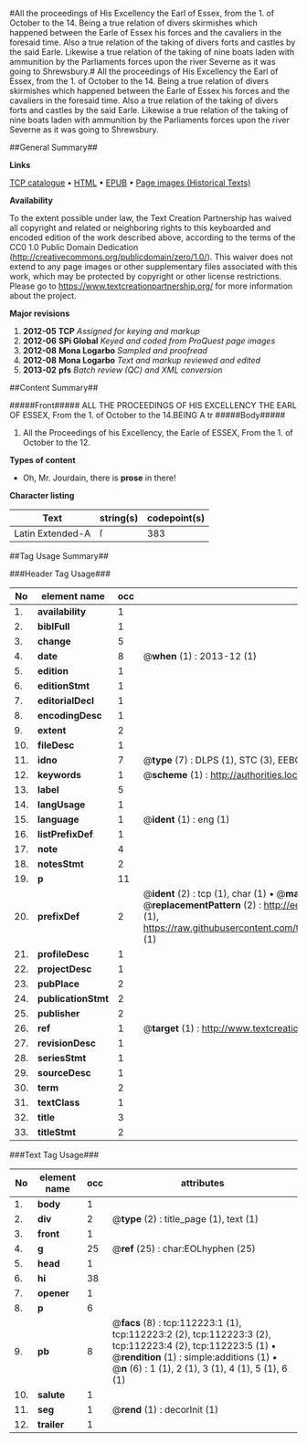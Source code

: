 #All the proceedings of His Excellency the Earl of Essex, from the 1. of October to the 14. Being a true relation of divers skirmishes which happened between the Earle of Essex his forces and the cavaliers in the foresaid time. Also a true relation of the taking of divers forts and castles by the said Earle. Likewise a true relation of the taking of nine boats laden with ammunition by the Parliaments forces upon the river Severne as it was going to Shrewsbury.#
All the proceedings of His Excellency the Earl of Essex, from the 1. of October to the 14. Being a true relation of divers skirmishes which happened between the Earle of Essex his forces and the cavaliers in the foresaid time. Also a true relation of the taking of divers forts and castles by the said Earle. Likewise a true relation of the taking of nine boats laden with ammunition by the Parliaments forces upon the river Severne as it was going to Shrewsbury.

##General Summary##

**Links**

[TCP catalogue](http://www.ota.ox.ac.uk/tcp/)  • 
[HTML](http://tei.it.ox.ac.uk/tcp/Texts-HTML/free/A76/A76049.html)  • 
[EPUB](http://tei.it.ox.ac.uk/tcp/Texts-EPUB/free/A76/A76049.epub) • 
[Page images (Historical Texts)](https://historicaltexts.jisc.ac.uk/eebo-99860116e)

**Availability**

To the extent possible under law, the Text Creation Partnership has waived all copyright and related or neighboring rights to this keyboarded and encoded edition of the work described above, according to the terms of the CC0 1.0 Public Domain Dedication (http://creativecommons.org/publicdomain/zero/1.0/). This waiver does not extend to any page images or other supplementary files associated with this work, which may be protected by copyright or other license restrictions. Please go to https://www.textcreationpartnership.org/ for more information about the project.

**Major revisions**

1. __2012-05__ __TCP__ *Assigned for keying and markup*
1. __2012-06__ __SPi Global__ *Keyed and coded from ProQuest page images*
1. __2012-08__ __Mona Logarbo__ *Sampled and proofread*
1. __2012-08__ __Mona Logarbo__ *Text and markup reviewed and edited*
1. __2013-02__ __pfs__ *Batch review (QC) and XML conversion*

##Content Summary##

#####Front#####
ALL THE PROCEEDINGS OF HIS EXCELLENCY THE EARL OF ESSEX, From the 1. of October to the 14.BEING A tr
#####Body#####

1. All the Proceedings of his Excellency, the Earle of ESSEX, From the 1. of October to the 12.

**Types of content**

  * Oh, Mr. Jourdain, there is **prose** in there!

**Character listing**


|Text|string(s)|codepoint(s)|
|---|---|---|
|Latin Extended-A|ſ|383|

##Tag Usage Summary##

###Header Tag Usage###

|No|element name|occ|attributes|
|---|---|---|---|
|1.|__availability__|1||
|2.|__biblFull__|1||
|3.|__change__|5||
|4.|__date__|8| @__when__ (1) : 2013-12 (1)|
|5.|__edition__|1||
|6.|__editionStmt__|1||
|7.|__editorialDecl__|1||
|8.|__encodingDesc__|1||
|9.|__extent__|2||
|10.|__fileDesc__|1||
|11.|__idno__|7| @__type__ (7) : DLPS (1), STC (3), EEBO-CITATION (1), PROQUEST (1), VID (1)|
|12.|__keywords__|1| @__scheme__ (1) : http://authorities.loc.gov/ (1)|
|13.|__label__|5||
|14.|__langUsage__|1||
|15.|__language__|1| @__ident__ (1) : eng (1)|
|16.|__listPrefixDef__|1||
|17.|__note__|4||
|18.|__notesStmt__|2||
|19.|__p__|11||
|20.|__prefixDef__|2| @__ident__ (2) : tcp (1), char (1)  •  @__matchPattern__ (2) : ([0-9\-]+):([0-9IVX]+) (1), (.+) (1)  •  @__replacementPattern__ (2) : http://eebo.chadwyck.com/downloadtiff?vid=$1&page=$2 (1), https://raw.githubusercontent.com/textcreationpartnership/Texts/master/tcpchars.xml#$1 (1)|
|21.|__profileDesc__|1||
|22.|__projectDesc__|1||
|23.|__pubPlace__|2||
|24.|__publicationStmt__|2||
|25.|__publisher__|2||
|26.|__ref__|1| @__target__ (1) : http://www.textcreationpartnership.org/docs/. (1)|
|27.|__revisionDesc__|1||
|28.|__seriesStmt__|1||
|29.|__sourceDesc__|1||
|30.|__term__|2||
|31.|__textClass__|1||
|32.|__title__|3||
|33.|__titleStmt__|2||


###Text Tag Usage###

|No|element name|occ|attributes|
|---|---|---|---|
|1.|__body__|1||
|2.|__div__|2| @__type__ (2) : title_page (1), text (1)|
|3.|__front__|1||
|4.|__g__|25| @__ref__ (25) : char:EOLhyphen (25)|
|5.|__head__|1||
|6.|__hi__|38||
|7.|__opener__|1||
|8.|__p__|6||
|9.|__pb__|8| @__facs__ (8) : tcp:112223:1 (1), tcp:112223:2 (2), tcp:112223:3 (2), tcp:112223:4 (2), tcp:112223:5 (1)  •  @__rendition__ (1) : simple:additions (1)  •  @__n__ (6) : 1 (1), 2 (1), 3 (1), 4 (1), 5 (1), 6 (1)|
|10.|__salute__|1||
|11.|__seg__|1| @__rend__ (1) : decorInit (1)|
|12.|__trailer__|1||
